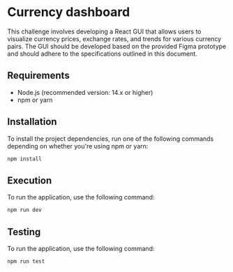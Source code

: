 # Currency dashboard

This challenge involves developing a React GUI that allows users to visualize currency prices, exchange rates, and trends for various currency pairs. The GUI should be developed based on the provided Figma prototype and should adhere to the specifications outlined in this document.

## Requirements

- Node.js (recommended version: 14.x or higher)
- npm or yarn

## Installation

To install the project dependencies, run one of the following commands depending on whether you're using npm or yarn:

```bash
npm install
```
## Execution

To run the application, use the following command:

```bash
npm run dev
```
## Testing

To run the application, use the following command:

```bash
npm run test
```